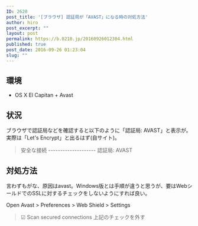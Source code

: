 ```yaml
---
ID: 2620
post_title: '[ブラウザ] 認証局が「AVAST」になる時の対処方法'
author: hiro
post_excerpt: ""
layout: post
permalink: https://b.0218.jp/20160926012304.html
published: true
post_date: 2016-09-26 01:23:04
slug: ""
---
```

<!--more-->
## 環境
* OS X El Capitan + Avast

## 状況
ブラウザで認証局などを確認すると以下のように「認証局: AVAST」と表示が。実際は「Let's Encrypt」と出るはず(自サイト)。

<blockquote>安全な接続
--------------------
認証局: AVAST</blockquote>


## 対処方法
言わずもがな、原因はavast。Windows版とは手順が違うと思うが、要はWebシールドでのSSLに対するチェックをしないようにすれば良い。

Open Avast > Preferences > Web Shield > Settings
> ☑ Scan secured connections
上記のチェックを外す